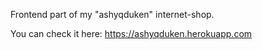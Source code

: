 Frontend part of my "ashyqduken" internet-shop.

You can check it here: https://ashyqduken.herokuapp.com
